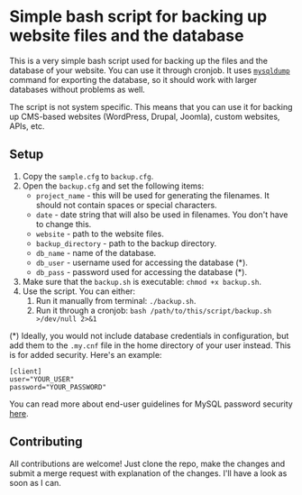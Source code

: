 # Simple bash script for backing up website files and the database

This is a very simple bash script used for backing up the files and the database of your website. You can use it through cronjob. It uses [`mysqldump`](https://dev.mysql.com/doc/refman/5.5/en/mysqldump.html) command for exporting the database, so it should work with larger databases without problems as well.

The script is not system specific. This means that you can use it for backing up CMS-based websites (WordPress, Drupal, Joomla), custom websites, APIs, etc.

## Setup

1. Copy the `sample.cfg` to `backup.cfg`.
2. Open the `backup.cfg` and set the following items:
    - `project_name` - this will be used for generating the filenames. It should not contain spaces or special characters.
    - `date` - date string that will also be used in filenames. You don't have to change this.
    - `website` - path to the website files.
    - `backup_directory` - path to the backup directory.
    - `db_name` - name of the database.
    - `db_user` - username used for accessing the database (*).
    - `db_pass` - password used for accessing the database (*).
3. Make sure that the `backup.sh` is executable: `chmod +x backup.sh`.
4. Use the script. You can either:
    1. Run it manually from terminal: `./backup.sh`.
    2. Run it through a cronjob: `bash /path/to/this/script/backup.sh >/dev/null 2>&1`

(*) Ideally, you would not include database credentials in configuration, but add them to the `.my.cnf` file in the home directory of your user instead. This is for added security. Here's an example:

    [client]
    user="YOUR_USER"
    password="YOUR_PASSWORD"

You can read more about end-user guidelines for MySQL password security [here](https://dev.mysql.com/doc/mysql-security-excerpt/5.7/en/password-security-user.html).

## Contributing

All contributions are welcome! Just clone the repo, make the changes and submit a merge request with explanation of the changes. I'll have a look as soon as I can.
